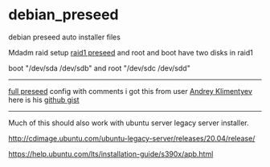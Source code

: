# debian_preseed
debian preseed auto installer files



 Mdadm raid setup [raid1 preseed](raid1_preseed)
 and root and boot have two disks in raid1

boot "/dev/sda /dev/sdb" and root "/dev/sdc /dev/sdd" 




---


 [full preseed](full_preseed) config with comments i got this from user  [ Andrey Klimentyev ](https://github.com/zuzzas?tab=repositories)
here is his  [github gist](https://gist.github.com/zuzzas/a1695344162ac7fa124e15855ce0768f)



---


Much of this should also work with ubuntu server legacy server installer. 


http://cdimage.ubuntu.com/ubuntu-legacy-server/releases/20.04/release/

https://help.ubuntu.com/lts/installation-guide/s390x/apb.html

